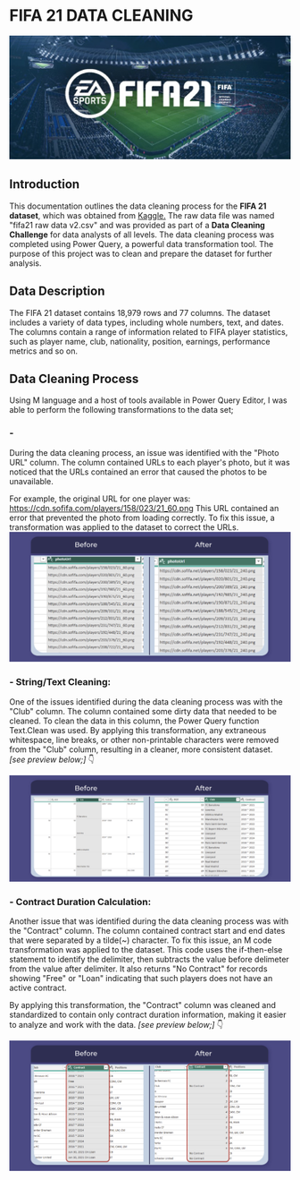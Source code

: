 # **FIFA 21 DATA CLEANING**

![](header1-03.jpg)
## Introduction
This documentation outlines the data cleaning process for the **FIFA 21 dataset**, which was obtained from [Kaggle.](https://www.kaggle.com/datasets/yagunnersya/fifa-21-messy-raw-dataset-for-cleaning-exploring) The raw data file was named "fifa21 raw data v2.csv" and was provided as part of a **Data Cleaning Challenge** for data analysts of all levels. The data cleaning process was completed using Power Query, a powerful data transformation tool. The purpose of this project was to clean and prepare the dataset for further analysis.

## Data Description
The FIFA 21 dataset contains 18,979 rows and 77 columns. The dataset includes a variety of data types, including whole numbers, text, and dates. The columns contain a range of information related to FIFA player statistics, such as player name, club, nationality, position, earnings, performance metrics and so on.

## Data Cleaning Process
Using M language and a host of tools available in Power Query Editor, I was able to perform the following transformations to the data set;

### - 
During the data cleaning process, an issue was identified with the "Photo URL" column. The column contained URLs to each player's photo, but it was noticed that the URLs contained an error that caused the photos to be unavailable.

For example, the original URL for one player was:
https://cdn.sofifa.com/players/158/023/21_60.png
This URL contained an error that prevented the photo from loading correctly. To fix this issue, a transformation was applied to the dataset to correct the URLs.
![](PhotoURL.jpg)


### - String/Text Cleaning:
One of the issues identified during the data cleaning process was with the "Club" column. The column contained some dirty data that needed to be cleaned. To clean the data in this column, the Power Query function Text.Clean was used. By applying this transformation, any extraneous whitespace, line breaks, or other non-printable characters were removed from the "Club" column, resulting in a cleaner, more consistent dataset. _[see preview below;]_ 👇

![](clean2.jpg)

### - Contract Duration Calculation:
Another issue that was identified during the data cleaning process was with the "Contract" column. The column contained contract start and end dates that were separated by a tilde(~) character.
To fix this issue, an M code transformation was applied to the dataset. This code uses the if-then-else statement to identify the delimiter, then subtracts the value before delimeter from the value after delimiter. It also returns "No Contract" for records showing "Free" or "Loan" indicating that such players does not have an active contract.

By applying this transformation, the "Contract" column was cleaned and standardized to contain only contract duration information, making it easier to analyze and work with the data. _[see preview below;]_ 👇

![](clean4.jpg)
